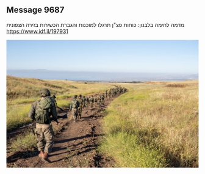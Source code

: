 ## Message 9687

מדמה לחימה בלבנון:
כוחות פצ"ן תרגלו למוכנות והגברת הכשירות בזירה הצפונית
https://www.idf.il/197931

![Photo](9687/9687_photo.jpg)
